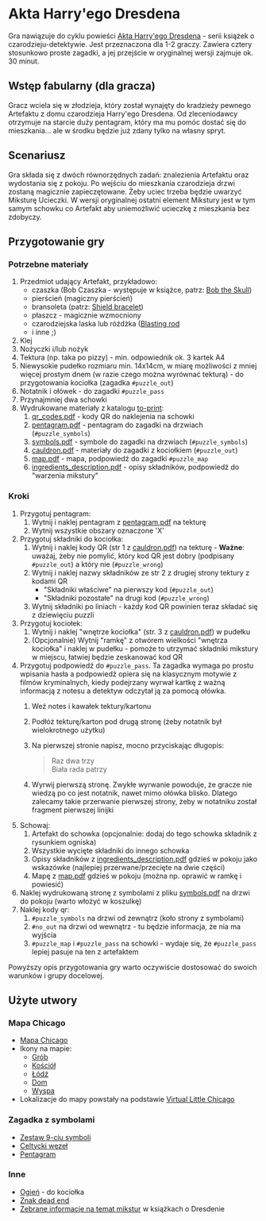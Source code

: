 # Akta Harry'ego Dresdena

Gra nawiązuje do cyklu powieści [Akta Harry'ego Dresdena](https://lubimyczytac.pl/cykl/522/akta-harry-ego-dresdena) - serii książek o czarodzieju-detektywie. Jest przeznaczona dla 1-2 graczy. Zawiera cztery stosunkowo proste zagadki, a jej przejście w oryginalnej wersji zajmuje ok. 30 minut.

## Wstęp fabularny (dla gracza)

Gracz wciela się w złodzieja, który został wynajęty do kradzieży pewnego Artefaktu z domu czarodzieja Harry'ego Dresdena. Od zleceniodawcy otrzymuje na starcie duży pentagram, który ma mu pomóc dostać się do mieszkania... ale w środku będzie już zdany tylko na własny spryt.

## Scenariusz

Gra składa się z dwóch równorzędnych zadań: znalezienia Artefaktu oraz wydostania się z pokoju. Po wejściu do mieszkania czarodzieja drzwi zostaną magicznie zapieczętowane. Żeby uciec trzeba będzie uwarzyć Miksturę Ucieczki. W wersji oryginalnej ostatni element Mikstury jest w tym samym schowku co Artefakt aby uniemożliwić ucieczkę z mieszkania bez zdobyczy.

## Przygotowanie gry

### Potrzebne materiały

1. Przedmiot udający Artefakt, przykładowo:
    * czaszka (Bob Czaszka - występuje w książce, patrz: [Bob the Skull](https://dresdenfiles.fandom.com/wiki/Bob))
    * pierścień (magiczny pierścień)
    * bransoleta (patrz: [Shield bracelet](https://dresdenfiles.fandom.com/wiki/Shield_bracelet))
    * płaszcz - magicznie wzmocniony
    * czarodziejska laska lub różdżka ([Blasting rod](https://dresdenfiles.fandom.com/wiki/Blasting_rod) 
    * i inne ;)
1. Klej
1. Nożyczki i/lub nożyk
1. Tektura (np. taka po pizzy) - min. odpowiednik ok. 3 kartek A4
1. Niewysokie pudełko rozmiaru min. 14x14cm, w miarę możliwości z mniej więcej prostym dnem (w razie czego można wyrównać tekturą) - do przygotowania kociołka (zagadka `#puzzle_out`)
1. Notatnik i ołówek - do zagadki `#puzzle_pass`
1. Przynajmniej dwa schowki
1. Wydrukowane materiały z katalogu [to-print](to-print/):
    1. [qr_codes.pdf](to-print/qr_codes.pdf) - kody QR do naklejenia na schowki
    1. [pentagram.pdf](to-print/pentagram.pdf) - pentagram do zagadki na drzwiach (`#puzzle_symbols`)
    1. [symbols.pdf](to-print/symbols.pdf) - symbole do zagadki na drzwiach (`#puzzle_symbols`)
    1. [cauldron.pdf](to-print/cauldron.pdf) - materiały do zagadki z kociołkiem (`#puzzle_out`)
    1. [map.pdf](to-print/map.pdf) - mapa, podpowiedź do zagadki `#puzzle_map`
    1. [ingredients_description.pdf](to-print/ingredients_description.pdf) - opisy składników, podpowiedź do "warzenia mikstury"

### Kroki

1. Przygotuj pentagram:
    1. Wytnij i naklej pentagram z [pentagram.pdf](to-print/pentagram.pdf) na tekturę
    1. Wytnij wszystkie obszary oznaczone 'X'
1. Przygotuj składniki do kociołka:
    1. Wytnij i naklej kody QR (str 1 z [cauldron.pdf](to-print/cauldron.pdf)) na tekturę - **Ważne**: uważaj, żeby nie pomylić, który kod QR jest dobry (podpisany `#puzzle_out`) a który nie (`#puzzle_wrong`)
    2. Wytnij i naklej nazwy składników ze str 2 z drugiej strony tektury z kodami QR 
        * "Składniki właściwe" na pierwszy kod (`#puzzle_out`)
        * "Składniki pozostałe" na drugi kod (`#puzzle_wrong`)
    3. Wytnij składniki po liniach - każdy kod QR powinien teraz składać się z dziewięciu puzzli
1. Przygotuj kociołek:
    1. Wytnij i naklej "wnętrze kociołka" (str. 3 z [cauldron.pdf](to-print/cauldron.pdf)) w pudełku
    1. (Opcjonalnie) Wytnij "ramkę" z otwórem wielkości "wnętrza kociołka" i naklej w pudełku - pomoże to utrzymać składniki mikstury w miejscu, łatwiej będzie zeskanować kod QR
1. Przygotuj podpowiedź do `#puzzle_pass`. Ta zagadka wymaga po prostu wpisania hasła a podpowiedź opiera się na klasycznym motywie z filmów kryminalnych, kiedy podejrzany wyrwał kartkę z ważną informacją z notesu a detektyw odczytał ją za pomocą ołówka.
    1. Weź notes i kawałek tektury/kartonu
    1. Podłóż tekturę/karton pod drugą stronę (żeby notatnik był wielokrotnego użytku)
    1. Na pierwszej stronie napisz, mocno przyciskając długopis: 
        
        > Raz dwa trzy  
        > Biała rada patrzy
    1. Wyrwij pierwszą stronę. Zwykłe wyrwanie powoduje, że gracze nie wiedzą po co jest notatnik, nawet mimo ołówka blisko. Dlatego zalecamy takie przerwanie pierwszej strony, żeby w notatniku został fragment pierwszej linijki
1. Schowaj:
    1. Artefakt do schowka (opcjonalnie: dodaj do tego schowka składnik z rysunkiem ogniska)
    1. Wszystkie wycięte składniki do innego schowka
    1. Opisy składników z [ingredients_description.pdf](to-print/ingredients_description.pdf) gdzieś w pokoju jako wskazówke (najlepiej przerwane/przecięte na dwie części)
    1. Mapę z [map.pdf](to-print/map.pdf) gdzieś w pokoju (można np. oprawić w ramkę i powiesić)
1. Naklej wydrukowaną stronę z symbolami z pliku [symbols.pdf](to-print/symbols.pdf) na drzwi do pokoju (warto włożyć w koszulkę)
1. Naklej kody qr:
    1. `#puzzle_symbols` na drzwi od zewnątrz (koło strony z symbolami)
    1. `#no_out` na drzwi od wewnątrz - tu będzie informacja, że nia ma wyjścia
    1. `#puzzle_map` i `#puzzle_pass` na schowki - wydaje się, że `#puzzle_pass` lepiej pasuje na ten z artefaktem

Powyższy opis przygotowania gry warto oczywiście dostosować do swoich warunków i grupy docelowej.

## Użyte utwory

### Mapa Chicago

* [Mapa Chicago](https://gisgeography.com/chicago-map-illinois/)
* Ikony na mapie:
    * [Grób](https://icon-icons.com/icon/holyday-halloween-cemetery-grave-stone-yard-rip/108350)
    * [Kościół](https://commons.wikimedia.org/wiki/File:Japanese_Map_symbol_(Church).svg)
    * [Łódź](https://openclipart.org/detail/237854/boat)
    * [Dom](https://commons.wikimedia.org/wiki/File:Home_free_icon.svg)
    * [Wyspa](https://freesvg.org/island-symbol)
* Lokalizacje do mapy powstały na podstawie [Virtual Little Chicago](https://www.google.com/maps/d/viewer?mid=1EVEViVHIuS8nXzhz66b7rEwwRqo&msa=0&ll=41.88792118153663%2C-87.69842410058595&z=11)

### Zagadka z symbolami
* [Zestaw 9-ciu symboli](https://commons.wikimedia.org/wiki/File:Pagan_religions_symbols_-_3_rows.png)
* [Celtycki węzeł](https://commons.wikimedia.org/wiki/File:Meaning_of_Celtic_Trinity_Knot_Symbol_and_Free_Template.jpg)
* [Pentagram](http://www.supercoloring.com/pl/kolorowanki/wiccan-pentagram-0?version=print)

### Inne

* [Ogień](https://publicdomainvectors.org/pl/wektorow-swobodnych/Grafika-wektorowa-drewniane-ognia/11598.html) - do kociołka
* [Znak dead end](https://freesvg.org/dead-end-road-symbol)
* [Zebrane informacje na temat mikstur](https://dresdenfiles.fandom.com/wiki/Potion) w książkach o Dresdenie
